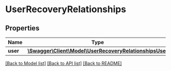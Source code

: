 # UserRecoveryRelationships

## Properties
Name | Type | Description | Notes
------------ | ------------- | ------------- | -------------
**user** | [**\Swagger\Client\Model\UserRecoveryRelationshipsUser**](UserRecoveryRelationshipsUser.md) |  | [optional] 

[[Back to Model list]](../../README.md#documentation-for-models) [[Back to API list]](../../README.md#documentation-for-api-endpoints) [[Back to README]](../../README.md)

